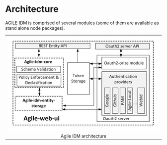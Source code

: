 # Architecture

AGILE IDM is comprised of several modules (some of them are available as stand alone node packages).

<table align="center">
	<tr>
		<td><img src="images/idm-architecture.jpg" /></td>
	</tr>
	<tr align="center">
		<td>
			Agile IDM architecture
		</td>
	</tr>
</table>

